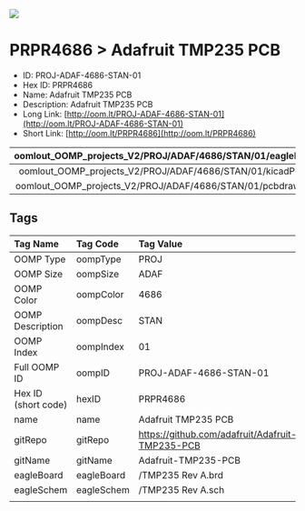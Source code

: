 


  
![][im]
# PRPR4686 > Adafruit TMP235 PCB

- ID: PROJ-ADAF-4686-STAN-01
- Hex ID: PRPR4686
- Name: Adafruit TMP235 PCB
- Description: Adafruit TMP235 PCB
- Long Link: [http://oom.lt/PROJ-ADAF-4686-STAN-01](http://oom.lt/PROJ-ADAF-4686-STAN-01)
- Short Link: [http://oom.lt/PRPR4686](http://oom.lt/PRPR4686)
  

|oomlout_OOMP_projects_V2/PROJ/ADAF/4686/STAN/01/eagleImage.png|oomlout_OOMP_projects_V2/PROJ/ADAF/4686/STAN/01/eagleSchemImage.png|oomlout_OOMP_projects_V2/PROJ/ADAF/4686/STAN/01/kicadPcb3dFront.png|oomlout_OOMP_projects_V2/PROJ/ADAF/4686/STAN/01/kicadPcb3dBack.png|
| :---: | :---: | :---: | :---: |
|oomlout_OOMP_projects_V2/PROJ/ADAF/4686/STAN/01/kicadPcb3d.png|oomlout_OOMP_projects_V2/PROJ/ADAF/4686/STAN/01/bomBack.png|oomlout_OOMP_projects_V2/PROJ/ADAF/4686/STAN/01/bomFront.png|oomlout_OOMP_projects_V2/PROJ/ADAF/4686/STAN/01/pcbdraw.svg|
|oomlout_OOMP_projects_V2/PROJ/ADAF/4686/STAN/01/pcbdrawBack.svg||||

## Tags
  

|Tag Name|Tag Code|Tag Value|
| :--- | :--- | :--- |
|OOMP Type|oompType|PROJ|
|OOMP Size|oompSize|ADAF|
|OOMP Color|oompColor|4686|
|OOMP Description|oompDesc|STAN|
|OOMP Index|oompIndex|01|
|Full OOMP ID|oompID|PROJ-ADAF-4686-STAN-01|
|Hex ID (short code)|hexID|PRPR4686|
|name|name|Adafruit TMP235 PCB|
|gitRepo|gitRepo|https://github.com/adafruit/Adafruit-TMP235-PCB|
|gitName|gitName|Adafruit-TMP235-PCB|
|eagleBoard|eagleBoard|/TMP235 Rev A.brd|
|eagleSchem|eagleSchem|/TMP235 Rev A.sch|
||||



[im]: PROJ/ADAF/4686/STAN/01/kicadPcb3d_450.png
